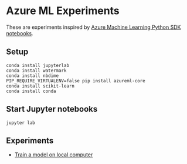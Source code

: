 # Azure ML Experiments

These are experiments inspired by [Azure Machine Learning Python SDK notebooks](https://github.com/Azure/MachineLearningNotebooks).

## Setup

    conda install jupyterlab
    conda install watermark
    conda install nbdime
    PIP_REQUIRE_VIRTUALENV=false pip install azureml-core
    conda install scikit-learn
    conda install conda

## Start Jupyter notebooks

    jupyter lab

## Experiments

* [Train a model on local computer](https://nbviewer.jupyter.org/github/thomd/on-azure-machine-learning/blob/main/train-model-local/train-local.ipynb)
